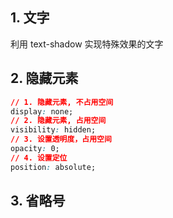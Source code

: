 ## 1. 文字

利用 text-shadow 实现特殊效果的文字
<preview path="./examples/text.vue" title="文字"  description="发光字体、立体感文字"></preview>

## 2. 隐藏元素

```css
// 1. 隐藏元素, 不占用空间
display: none;
// 2. 隐藏元素, 占用空间
visibility: hidden;
// 3. 设置透明度，占用空间
opacity: 0;
// 4. 设置定位
position: absolute;
```
## 3. 省略号

<preview path="./examples/EllipsisText.vue" title="文字省略"  description="文字过长，用省略号表示"></preview>
